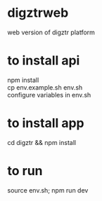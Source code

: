 # digztrweb
web version of digztr platform

# to install api

npm install <br />
cp env.example.sh env.sh <br />
configure variables in env.sh

# to install app

cd digztr && npm install

# to run

source env.sh; npm run dev
